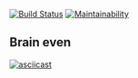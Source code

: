 [![Build Status](https://travis-ci.com/bvlad05/frontend-project-lvl1.svg?branch=master)](https://travis-ci.com/bvlad05/frontend-project-lvl1)
[![Maintainability](https://api.codeclimate.com/v1/badges/097a12a087acf2f9a8e3/maintainability)](https://codeclimate.com/github/bvlad05/frontend-project-lvl1/maintainability)

## Brain even
[![asciicast](https://asciinema.org/a/MpaPb1iiUVJl7xLDJI3MoOfck.svg)](https://asciinema.org/a/MpaPb1iiUVJl7xLDJI3MoOfck)
